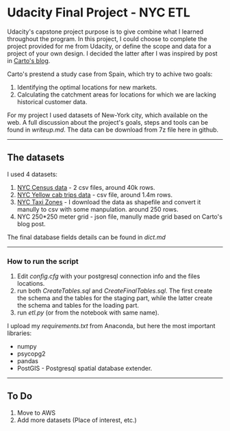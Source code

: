 # Udacity Final Project - NYC ETL

Udacity's capstone project purpose is to give combine what I learned throughout the program. In this project, I could choose to complete the project provided for me from Udacity, or define the scope and data for a project of your own design. I decided the latter after I was inspired by post in [Carto's blog](https://carto.com/blog/site-planning-coverage-optimization-mobility-data/).

Carto's prestend a study case from Spain, which try to achive two goals:
1.  Identifying the optimal locations for new markets.
2.  Calculating the catchment areas for locations for which we are lacking historical customer data.

For my project I used datasets of New-York city, which available on the web. A full discussion about the project's goals, steps and tools can be found in *writeup.md*. The data can be download from 7z file here in github.

---

## The datasets

I used 4 datasets:

1. [NYC Census data](https://www.kaggle.com/muonneutrino/new-york-city-census-data) - 2 csv files, around 40k rows.
2. [NYC Yellow cab trips data](https://www.kaggle.com/c/nyc-taxi-trip-duration/) - csv file, around 1.4m rows.
3. [NYC Taxi Zones](https://data.cityofnewyork.us/Transportation/NYC-Taxi-Zones/d3c5-ddgc) - I download the data as shapefile and convert it manully to csv with some manpulation. around 250 rows.
4. NYC 250*250 meter grid - json file, manully made grid based on Carto's blog post. 

The final database fields details can be found in *dict.md*


---

### How to run the script

1. Edit *config.cfg* with your postgresql connection info and the files locations.
2. run both *CreateTables.sql* and *CreateFinalTables.sql*. The first create the schema and the tables for the staging part, while the latter create the schema and tables for the loading part.
3. run *etl.py* (or from the notebook with same name).

I upload my *requirements.txt* from Anaconda, but here the most important libraries:
* numpy
* psycopg2
* pandas
* PostGIS - Postgresql spatial database extender. 


---

## To Do

1. Move to AWS
2. Add more datasets (Place of interest, etc.)
